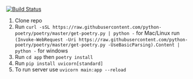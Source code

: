 [![Build Status](https://app.travis-ci.com/BlazeFace/security-backend.svg?token=pKqjhnyssdGdPSXryWxh&branch=main)](https://app.travis-ci.com/BlazeFace/security-backend)
1. Clone repo
2. Run ```curl -sSL https://raw.githubusercontent.com/python-poetry/poetry/master/get-poetry.py | python -``` for Mac/Linux run ```(Invoke-WebRequest -Uri https://raw.githubusercontent.com/python-poetry/poetry/master/get-poetry.py -UseBasicParsing).Content | python -``` for windows
3. Run ```cd app``` then ```poetry install ```
4. Run ```pip install uvicorn[standard]```
5. To run server use ```uvicorn main:app --reload```
